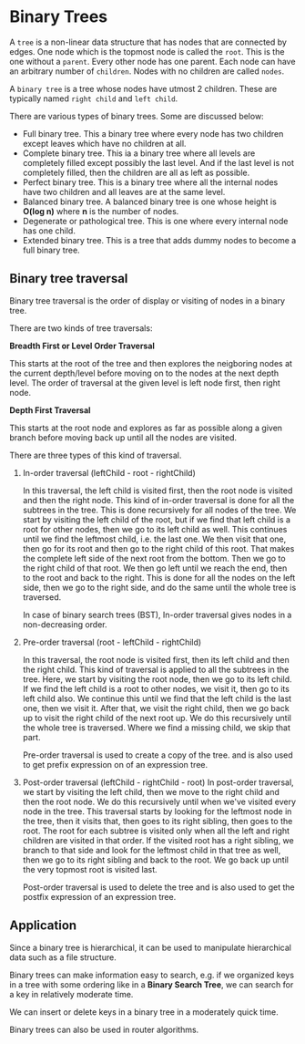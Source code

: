 # Binary Trees
A `tree` is a non-linear data structure that has nodes that are connected by edges. One node which is the
topmost node is called the `root`. This is the one without a `parent`. Every other node has one parent. Each
node can have an arbitrary number of `children`. Nodes with no children are called `nodes`.

A `binary tree` is a tree whose nodes have utmost 2 children. These are typically named `right child` and `left child`.

There are various types of binary trees. Some are discussed below:
* Full binary tree. This a binary tree where every node has two children except leaves which have no children at all.
* Complete binary tree. This ia a binary tree where all levels are completely filled except possibly the last level. And if the last level
is not completely filled, then the children are all as left as possible.
* Perfect binary tree. This is a binary tree where all the internal nodes have two children and all leaves are at the same level.
* Balanced binary tree. A balanced binary tree is one whose height is **O(log n)** where **n** is the number of nodes.
* Degenerate or pathological tree. This is one where every internal node has one child.
* Extended binary tree. This is a tree that adds dummy nodes to become a full binary tree.

## Binary tree traversal
Binary tree traversal is the order of display or visiting of nodes in a binary tree.

There are two kinds of tree traversals:

**Breadth First or Level Order Traversal**

This starts at the root of the tree and then explores the neigboring nodes at the current depth/level before moving on
to the nodes at the next depth level. The order of traversal at the given level is left node first, then right node.

**Depth First Traversal**

This starts at the root node and explores as far as possible along a given branch before moving back up until all the nodes are visited.

There are three types of this kind of traversal.

1. In-order traversal (leftChild - root - rightChild)

   In this traversal, the left child is visited first, then the root node is visited and then the right node. This kind of in-order traversal is done
   for all the subtrees in the tree. This is done recursively for all nodes of the tree. We start by visiting the left child of the root, but if we find that left
   child is a root for other nodes, then we go to its left child as well. This continues until we find the leftmost child, i.e. the last one. We then visit that
   one, then go for its root and then go to the right child of this root. That makes the complete left side of the next root from the bottom. Then we go to the
   right child of that root. We then go left until we reach the end, then to the root and back to the right. This is done for all the nodes on the left side, then
   we go to the right side, and do the same until the whole tree is traversed.

   In case of binary search trees (BST), In-order traversal gives nodes in a non-decreasing order.

2. Pre-order traversal (root - leftChild - rightChild)

   In this traversal, the root node is visited first, then its left child and then the right child. This kind of traversal is applied to all the
   subtrees in the tree. Here, we start by visiting the root node, then we go to its left child. If we find the left child is a root to other nodes,
   we visit it, then go to its left child also. We continue this until we find that the left child is the last one, then we visit it. After that, we visit the
   right child, then we go back up to visit the right child of the next root up. We do this recursively until the whole tree is traversed. Where we find a missing
   child, we skip that part.

   Pre-order traversal is used to create a copy of the tree. and is also used to get prefix expression on of an expression tree.

3. Post-order traversal (leftChild - rightChild - root)
   In post-order traversal, we start by visiting the left child, then we move to the right child and then the root node. We do this recursively until when we've
   visited every node in the tree. This traversal starts by looking for the leftmost node in the tree, then it visits that, then goes to its right sibling, then goes
   to the root. The root for each subtree is visited only when all the left and right children are visited in that order. If the visited root has a right sibling,
   we branch to that side and look for the leftmost child in that tree as well, then we go to its right sibling and back to the root. We go back up until the very
   topmost root is visited last.

   Post-order traversal is used to delete the tree and is also used to get the postfix expression of an expression tree.

## Application
Since a binary tree is hierarchical, it can be used to manipulate hierarchical data such as a file structure.

Binary trees can make information easy to search, e.g.
if we organized keys in a tree with some ordering like in a **Binary Search Tree**, we can search for a key in relatively moderate time.

We can insert or delete keys in a binary tree in a moderately quick time.

Binary trees can also be used in router algorithms.

